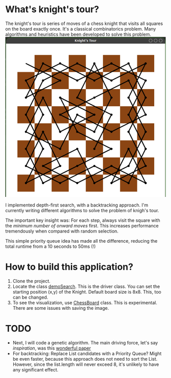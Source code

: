 # What's knight's tour?
The knight's tour is series of moves of a chess knight that visits all squares on the board exactly once. It's a classical combinatorics problem. 
Many algorithms and heuristics have been developed to solve this problem. 
![Preview](https://github.com/cyrillkuettel/knights-tour/blob/main/demo.png?raw=true)

I implemented depth-first search, with a backtracking approach. I'm currently writing different algorithms to solve the problem of knigh's tour.

The important key insight was:
For each step, always visit the square with the _minimum number of onward moves_ first. This increases performance tremendously when compared with random selection.
 
This simple priority queue idea has made all the difference, reducing the total runtime from a 10 seconds to 50ms (!)

# How to build this application?
1. Clone the project.
2. Locate the class [demoSearch](src/Backtracking/demoSearch.java). This is the driver class. You can set the starting position (x,y) of the Knight. Default board size is 8x8. This, too can be changed. 
3. To see the visualization, use [ChessBoard](src/Backtracking/ChessBoard.java) class. This is experimental. There are some issues with saving the image. 




# TODO
- Next, I will code a genetic algorithm. The main driving force, let's say _inspiration_, was this [wonderful paper](https://www.iiitb.ac.in/CSL/projects/Chitrakavya/downloads/01331065.pdf) 
- For backtracking: Replace List<Square> candidates with a Priority Queue? Might be even faster, because this approach does not need to sort the List.
 However, since the list.length will never exceed 8, it's unlikely to have any significant effect. 
  
